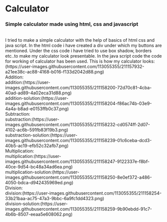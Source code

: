 # Calculator
<h3>Simple calculator made using html, css and javascript</h3><br>
I tried to make a simple calculator with the help of basics of html css and java script.
In the html code i have created a div under which my buttons are mentioned.
Under the css code i have tried to use box shadow, borders etc..to make my calculator look presentable.
In the java script code the code for working of calculator has been used.
This is how my calculator looks:
(https://user-images.githubusercontent.com/113055355/211157932-a21ee38c-ac88-4168-b016-f133d2042d88.png)<br>
Addition:<br>
addition:(https://user-images.githubusercontent.com/113055355/211158200-72d70c81-4cba-40ad-ad89-4a02eca31d88.png)<br>
addition-solution:(https://user-images.githubusercontent.com/113055355/211158204-f86ac74b-03e9-4a4a-b8ad-e0153ffb0c37.png)<br>
Subtraction:<br>
substraction:(https://user-images.githubusercontent.com/113055355/211158232-cd0574ff-2d07-4102-ac6b-591fb83f19b3.png)<br>
substraction-solution:(https://user-images.githubusercontent.com/113055355/211158239-01c6ceba-dcd3-40b5-ac19-efb52c32afb7.png)<br>
Multiplication: <br>
multiplication:(https://user-images.githubusercontent.com/113055355/211158247-9122337e-f8bf-40ce-9d54-bc48a34ad6ea.png)<br>
multiplication-solution:(https://user-images.githubusercontent.com/113055355/211158250-8e0ef372-a486-4050-bdca-d942435969ed.png)<br>
Division: <br>
division:(https://user-images.githubusercontent.com/113055355/211158254-33b21baa-ac75-47a3-9bbc-6a9fc1dd4323.png)<br>
division-solution:(https://user-images.githubusercontent.com/113055355/211158259-9b90ebdd-91c7-4b6b-8507-eeaa5e608062.png)<br>
